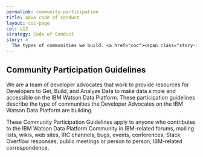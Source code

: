 ```yaml
---
permalink: community-participation
title: advo code of conduct
layout: coc-page
col: s12
strategy: Code of Conduct
story: >
  The types of communities we build. <a href="coc"><span class="story-icon"><i class="fa fa-long-arrow-right fa-lg" aria-hidden="true"></i></span></a>
---
```


## Community Participation Guidelines

We are a team of developer advocates that work to provide resources for Developers to Get, Build, and Analyze Data to make data simple and accessible on the IBM Watson Data Platform. These participation guidelines describe the type of communities the Developer Advocates on the IBM Watson Data Platform are building. 
 
These Community Participation Guidelines apply to anyone who contributes to the IBM Watson Data Platform Community in IBM-related forums, mailing lists, wikis, web sites, IRC channels, bugs, events, conferences, Stack Overflow responses, public meetings or person to person, IBM-related correspondence.